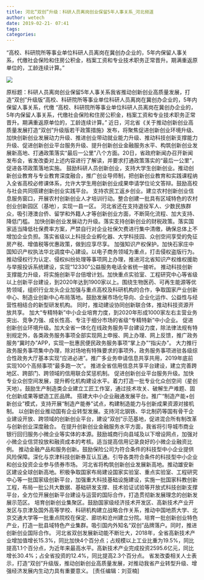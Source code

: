 ```yaml
---
title: 河北“双创”升级：科研人员离岗创业保留5年人事关系_河北频道
author: wetech
date: 2019-02-21- 07:41
tags: 
categories: 
---
```

“高校、科研院所等事业单位科研人员离岗在冀创办企业的，5年内保留人事关系，代缴社会保险和住房公积金，档案工资和专业技术职务正常晋升。期满重返原单位的，工龄连续计算。”
<!-- more -->
                
<img align="center" border="0" src="http://p2.ifengimg.com/a/2016/0810/204c433878d5cf9size1_w16_h16.png" />
                
            
原标题：科研人员离岗创业保留5年人事关系我省推动创新创业高质量发展，打造“双创”升级版“高校、科研院所等事业单位科研人员离岗在冀创办企业的，5年内保留人事关系，代缴
“高校、科研院所等事业单位科研人员离岗在冀创办企业的，5年内保留人事关系，代缴社会保险和住房公积金，档案工资和专业技术职务正常晋升。期满重返原单位的，工龄连续计算。”
近日，河北省《关于推动创新创业高质量发展打造“双创”升级版若干政策措施》发布，将聚焦促进创新创业环境升级、加快创新创业发展动力升级、推进创业带动就业能力升级、推动科技创新支撑能力升级、促进创新创业平台服务升级、提升创新创业金融服务水平、构筑创新创业发展新高地、打通政策落实“最后一公里”八个方面。20日，省政府新闻办召开新闻发布会，省发改委对上述内容进行了解读，并要求打通政策落实的“最后一公里”，促进各项政策落地实施。
鼓励科研人员创新创业，支持大学生创新创业。推动创新创业教育与专业教育深度融合，推广创业导师制，把创新创业教育和实践课程纳入全省高校必修课体系，允许大学生用创新创业成果申请学位论文答辩。鼓励高校与社会共同搭建创新创业实践平台。
支持农民工返乡创业。建立农村创新创业信息服务窗口，开展农村创新创业人才培训行动。整合创建一批具有区域特色的农村创业创新园区（基地），实现一县一区。
河北省还在支持退役军人、少数民族群众，吸引港澳台侨、留学和外籍人才等创新创业方面，不断简化流程、加大支持、降低门槛。
加快创新创业发展动力升级。落实支持创新创业的财税政策。落实国家适当降低社保费率方案，严禁自行对企业社保欠费进行集中清缴，确保总体上不增加企业负担。落实省级以上科技企业孵化器、大学科技园、众创空间享受的免征房产税、增值税等优惠政策，做到应享尽享。
加强知识产权保护。加快石家庄中国知识产权执法华北调度中心建设。以电子商务领域为重点，打击侵权盗版行为。推动侵权行为认定、侵权纠纷处理等事项网上办理，推进河北省知识产权维权援助与举报投诉系统建设，实现“12330”公益服务电话全省统一接听。
推动科技创新支撑能力升级，将实施创新平台倍增计划。加快重点实验室、工程研究中心等省级以上创新平台建设，到2020年达到1900家以上。围绕生物医药、可再生能源等优势领域，组织行业龙头企业加强与重点高校及科研机构的合作，争取国家产业创新中心、制造业创新中心布局落地。鼓励发展市场化导向、企业化运作、公益性与经营性相结合的新型研发机构。
同时，推动建设协同创新联合体，推动科技资源开放共享。
加大“专精特新”中小企业培育力度，到2020年形成1000家左右主营业务突出、竞争力强、成长性高、专注于细分市场的省级“专精特新”中小企业。
促进创新创业环境升级。加大全省一体化在线政务服务平台建设力度，除法律法规有特别规定外，各类政务服务事项全部实现网上申报、网上办理、网上反馈，推广政务服务“冀时办”APP，实现一批惠民便民政务服务事项“掌上办”“指尖办”。
大力推行政务服务事项集中办理，除对场地有特殊要求的事项外，政务服务事项进驻各级综合性政务大厅基本实现“应进必进”。推广多业务申请信息共享共用，2019年底前实现100个高频事项“最多跑一次”。
推进全省信用信息共享平台建设，建立完善跨地区、跨部门、跨领域的信用联合奖惩机制。
促进创新创业平台服务升级。加快专业众创空间发展，提升孵化机构建设水平。着力打造一批专业化众创空间（星创天地）。鼓励生产制造类企业建立工匠工作室，通过技术攻关、破解生产难题、固化创新成果等塑造工匠品牌。
搭建大中小企业融通发展平台。推广“制造产能+创新创业”模式，支持开展“制造产能券”试点，构建制造能力与创新成果资源对接机制。
以创新创业推动国有企业转型发展。支持河北钢铁、华北制药等国有骨干企业建设开放、跨领域的创新创业平台，建设“双创”示范基地，促进混合所有制改革与创新创业深度融合。
在提升创新创业金融服务水平方面，我省将引导城市商业银行回归服务小微企业等实体的本源。鼓励城商行向县域及以下增设网点，加强对小微企业信贷投放和融资成本的考核。适当提高信用记录良好的小微企业融资比例。
推动金融产品和服务创新。鼓励保险公司为符合条件的科技型中小企业提供风险保障。深化与京津科技创新券互认互通。引导各类符合条件的科技型中小企业和创业投资企业参与债券市场。
河北省将构筑创新创业发展新高地。推动雄安新区建设全球创新高地。积极争取国家布局建设国家实验室、重点实验室、工程研究中心等一批国家级创新平台，加强重大科技基础设施建设，实施一批国家科教创新工程，布局一批公共大数据、基础研发支撑、技术验证试验等开放式科技创新支撑平台，全方位开展创新平台建设与运营的国际合作，打造贯彻新发展理念的创新发展示范区。
培育创新创业集聚区。鼓励国家级经济技术开发区、高新技术产业开发区与京津及国外高等学校、科研机构建立战略合作关系，推动中国地质大学、北京交通大学等一批重点院校在保定、廊坊和沧州建立分院。培育一批创新创业特色产业，打造一批县域特色产业集群。吸引国内外知名“双创”品牌落户。同时，推进创新创业国际合作。
河北省双创发展新动能不断壮大，2018年，全省高新技术产业增加值增长15.3%，同比加快4个百分点；占规模以上工业比重为19.5%，同比提高1.1个百分点，为近年来最高水平。高新技术产业完成投资2595.6亿元，同比增长30.4%；占全省投资的12.4%，同比提高2.3个百分点。
省发改委相关人士表示，打造“双创”升级版，推动创新创业高质量发展，对推动我省产业转型升级、增强经济发展内生动力具有重要意义。
[责任编辑：刘亚楠]
            
